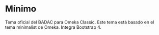 # Mínimo

Tema oficial del BADAC para Omeka Classic.  Este tema está basado en el tema minimalist de Omeka. Integra Bootstrap 4.
